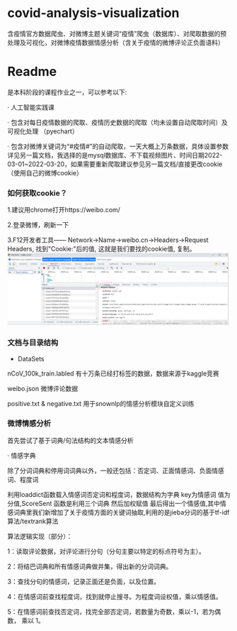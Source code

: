 # covid-analysis-visualization
含疫情官方数据爬虫、对微博主题关键词“疫情”爬虫（数据库）、对爬取数据的预处理及可视化，对微博疫情数据情感分析（含关于疫情的微博评论正负面语料）

# Readme
是本科阶段的课程作业之一，可以参考以下:

· 人工智能实践课

· 包含对每日疫情数据的爬取、疫情历史数据的爬取（均未设置自动爬取时间）及可视化处理 （pyechart）

· 包含对微博关键词为“#疫情#”的自动爬取，一天大概上万条数据，具体设置参数详见另一篇文档，我选择的是mysql数据库、不下载视频图片、时间日期2022-03-01~2022-03-20，如果需要重新爬取建议参见另一篇文档/直接更改cookie （使用自己的微博cookie）
### 如何获取cookie？
1.建议用chrome打开https://weibo.com/

2.登录微博，刷新一下

3.F12开发者工具—— Network->Name->weibo.cn->Headers->Request Headers, 找到"Cookie:"后的值, 这就是我们要找的cookie值, 复制。
<img src='DataSets/img/1.png' style='width:500px;display: inline-block;'>

### 文档与目录结构
- DataSets 

nCoV_100k_train.labled 有十万条已经打标签的数据，数据来源于kaggle竞赛

weibo.json 微博评论数据

positive.txt & negative.txt 用于snownlp的情感分析模块自定义训练

### 微博情感分析
首先尝试了基于词典/句法结构的文本情感分析

· 情感字典

除了分词词典和停用词词典以外，一般还包括：否定词、正面情感词、负面情感词、程度词

利用loaddict函数载入情感词否定词和程度词，数据结构为字典 key为情感词 值为分值,ScoreSent 函数是利用三个词典 然后加权赋值 最后得出一个情感值,其中情感词典里我们新增加了关于疫情方面的关键词抽取,利用的是jieba分词的基于tf-idf算法/textrank算法

算法逻辑实现（部分）：

1：读取评论数据，对评论进行分句（分句主要以特定的标点符号为主）。

2：将结巴词典和所有情感词典做并集，得出新的分词词典。

3：查找分句的情感词，记录正面还是负面，以及位置。

4：在情感词前查找程度词，找到就停止搜寻。为程度词设权值，乘以情感值。

5：在情感词前查找否定词，找完全部否定词，若数量为奇数，乘以-1，若为偶数， 乘以 1。


